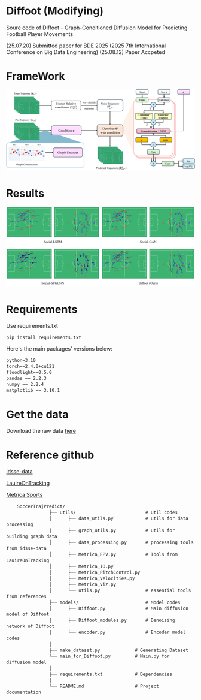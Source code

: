 # Diffoot (Modifying)
Soure code of  Diffoot - Graph-Conditioned Diffusion Model for Predicting Football Player Movements


(25.07.20) Submitted paper for BDE 2025 (2025 7th International Conference on Big Data Engineering)
(25.08.12) Paper Accpeted

# FrameWork
![Framework](figure/framework.jpg)

# Results
![Results](figure/result.jpg)

# Requirements
Use requirements.txt
```
pip install requirements.txt
```
Here's the main packages' versions below:
```
python=3.10
torch==2.4.0+cu121
floodlight==0.5.0
pandas == 2.2.3
numpy == 2.2.4
matplotlib == 3.10.1
```

# Get the data
Download the raw data [here](https://springernature.figshare.com/articles/dataset/An_integrated_dataset_of_spatiotemporal_and_event_data_in_elite_soccer/28196177)


# Reference github
[idsse-data](https://github.com/spoho-datascience/idsse-data?tab=readme-ov-file)

[LauireOnTracking](https://github.com/Friends-of-Tracking-Data-FoTD/LaurieOnTracking)

[Metrica Sports](https://github.com/metrica-sports/sample-data)

```    
    SoccerTrajPredict/
                ├── utils/                          # Util codes
                │      ├── data_utils.py            # utils for data processing
                |      ├── graph_utils.py           # utils for building graph data
                │      ├── data_processing.py       # processing tools from idsse-data
                │      ├── Metrica_EPV.py           # Tools from LauireOnTracking
                │      ├── Metrica_IO.py            
                │      ├── Metrica_PitchControl.py            
                │      ├── Metrica_Velocities.py            
                │      ├── Metrica_Viz.py       
                │      └── utils.py                 # essential tools from references
                ├── models/                         # Model codes
                │      ├── Diffoot.py               # Main diffusion model of Diffoot
                |      ├── Diffoot_modules.py       # Denoising network of Diffoot
                |      └── encoder.py               # Encoder model codes
                │
                ├── make_dataset.py             # Generating Dataset
                └── main_for_Diffoot.py         # Main.py for diffusion model
                │
                ├── requirements.txt            # Dependencies
                |
                └── README.md                   # Project documentation
```
